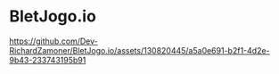 # BletJogo.io



https://github.com/Dev-RichardZamoner/BletJogo.io/assets/130820445/a5a0e691-b2f1-4d2e-9b43-233743195b91

